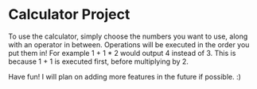 # Calculator Project

To use the calculator, simply choose the numbers you want to use, along with an operator in between.
Operations will be executed in the order you put them in!
For example 1 + 1 * 2 would output 4 instead of 3. This is because 1 + 1 is executed first, before multiplying by 2.

Have fun! I will plan on adding more features in the future if possible. :)